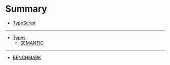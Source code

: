 # Summary

- [TypeScript](typescript.md)

---


- [Types](types.md)
  - [SEMANTIC](operators.md)

---

- [BENCHMARK](errors.md)

